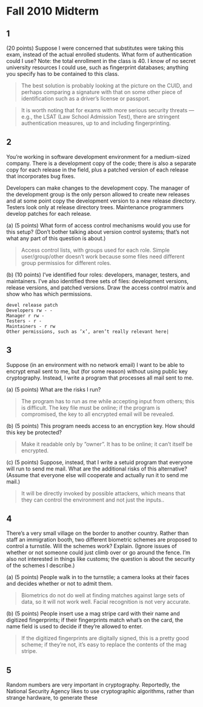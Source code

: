 # Fall 2010 Midterm

## 1
(20 points) Suppose I were concerned that substitutes were taking this exam, instead of the actual enrolled students. What form of authentication could I use? Note: the total enrollment in the class is 40. I know of no secret university resources I could use, such as fingerprint databases; anything you specify has to be contained to this class.

> The best solution is probably looking at the picture on the CUID, and perhaps comparing a signature with that on some other piece of identification such as a driver’s license or passport.

> It is worth noting that for exams with more serious security threats — e.g., the LSAT (Law School Admission Test), there are stringent authentication measures, up to and including fingerprinting.

## 2
You’re working in software development environment for a medium-sized company. There is a development copy of the code; there is also a separate copy for each release in the field, plus a patched version of each release that incorporates bug fixes.

Developers can make changes to the development copy. The manager of the development group is the only person allowed to create new releases and at some point copy the development version to a new release directory. Testers look only at release directory trees. Maintenance programmers develop patches for each release.
   
(a) (5 points) What form of access control mechanisms would you use for this setup? (Don’t bother
talking about version control systems; that’s not what any part of this question is about.)

> Access control lists, with groups used for each role. Simple user/group/other doesn’t work because some files need different group permissios for different roles.

(b) (10 points) I’ve identified four roles: developers, manager, testers, and maintainers. I’ve also identified three sets of files: development versions, release versions, and patched versions. Draw the access control matrix and show who has which permissions.

```
devel release patch
Developers rw - -
Manager r rw -
Testers - r -
Maintainers - r rw
Other permissions, such as ’x’, aren’t really relevant here|
```

## 3
Suppose (in an environment with no network email) I want to be able to encrypt email sent to me, but (for some reason) without using public key cryptography. Instead, I write a program that processes all
mail sent to me.

(a) (5 points) What are the risks I run?

> The program has to run as me while accepting input from others; this is difficult. The key file must be online; if the program is compromised, the key to all encrypted email will be revealed.

(b) (5 points) This program needs access to an encryption key. How should this key be protected?

> Make it readable only by ”owner”. It has to be online; it can’t itself be encrypted.

(c) (5 points) Suppose, instead, that I write a setuid program that everyone will run to send me mail. What are the additional risks of this alternative? (Assume that everyone else will cooperate and actually run it to send me mail.)

> It will be directly invoked by possible attackers, which means that they can control the environment
and not just the inputs..

## 4
There’s a very small village on the border to another country. Rather than staff an immigration booth, two different biometric schemes are proposed to control a turnstile. Will the schemes work? Explain.
(Ignore issues of whether or not someone could just climb over or go around the fence. I’m also not interested in things like customs; the question is about the security of the schemes I describe.)

(a) (5 points) People walk in to the turnstile; a camera looks at their faces and decides whether or not to admit them.

> Biometrics do not do well at finding matches against large sets of data, so it will not work well. Facial recognition is not very accurate.

(b) (5 points) People insert use a mag stripe card with their name and digitized fingerprints; if their fingerprints match what’s on the card, the name field is used to decide if they’re allowed to enter.

> If the digitized fingerprints are digitally signed, this is a pretty good scheme; if they’re not, it’s easy to replace the contents of the mag stripe.

## 5
Random numbers are very important in cryptography. Reportedly, the National Security Agency likes to use cryptographic algorithms, rather than strange hardware, to generate these



